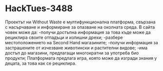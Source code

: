 # HackTues-3488
Проектът ни Without Waste е мултифункционална платформа, свързана с насърчаване и информиране за опазване на околната среда. В сайта човек може да: 
-получи достъпна информация за това къде може да рециклира своите отпадъци и излишни дрехи;
-разбере местоположението на Second Hand магазините;
-получи информация за застрашените от изчезване животински и растителни видове;
-има достъп до магазини, предлагащи многократни за употреба био продукти;
Платформата предлага игра, която може да изгради знания у децата, за това как се рециклира.
